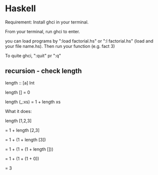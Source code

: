 # Haskell

Requirement:
Install ghci in your terminal.

From your terminal, run ghci to enter.

you can load programs by ":load factorial.hs" or ":l factorial.hs" (load and your file name.hs).
Then run your function (e.g. fact 3)

To quite ghci, ":quit" pr ":q"


## recursion - check length
length       :: [a] Int

length []     = 0

length (_:xs) = 1 + length xs

What it does:

length [1,2,3]

= 1 + length [2,3]

= 1 + (1 + length [3])

= 1 + (1 + (1 + length []))

= 1 + (1 + (1 + 0))

= 3